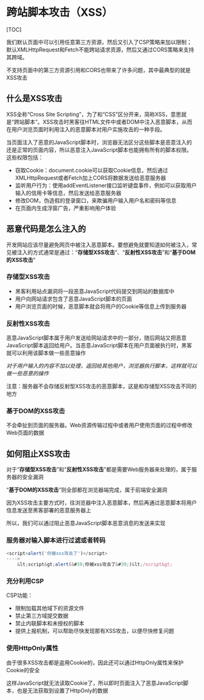# 跨站脚本攻击（XSS）

[TOC]

我们默认页面中可以引用任意第三方资源，然后又引入了CSP策略来加以限制；默认XMLHttpRequest和Fetch不能跨站请求资源，然后又通过CORS策略来支持其跨域。

不支持页面中的第三方资源引用和CORS也带来了许多问题，其中最典型的就是XSS攻击

## 什么是XSS攻击

XSS全称“Cross Site Scripting”，为了和“CSS”区分开来，简称XSS，意思就是“跨站脚本”。XSS攻击时黑客往HTML文件中或者DOM中注入恶意脚本，从而在用户浏览页面时利用注入的恶意脚本对用户实施攻击的一种手段。

当页面注入了恶意的JavaScript脚本时，浏览器无法区分这些脚本是恶意注入的还是正常的页面内容，所以恶意注入JavaScript脚本也能拥有所有的脚本权限。这些权限包括：

- 窃取Cookie：document.cookie可以获取Cookie信息，然后通过XMLHttpRequest或者Fetch加上CORS将数据发送给恶意服务器
- 监听用户行为：使用addEventListener接口监听键盘事件，例如可以获取用户输入的信用卡等信息，然后发送给恶意服务器
- 修改DOM，伪造假的登录窗口，来欺骗用户输入用户名和密码等信息
- 在页面内生成浮窗广告，严重影响用户体验

## 恶意代码是怎么注入的

开发网站应该尽量避免网页中被注入恶意脚本。要想避免就要知道如何被注入，常见被注入的方式通常是通过：“**存储型XSS攻击**”、“**反射性XSS攻击**”和“**基于DOM的XSS攻击**”

### 存储型XSS攻击

- 黑客利用站点漏洞将一段恶意JavaScript代码提交到网站的数据库中
- 用户向网站请求包含了恶意JavaScript脚本的页面
- 用户浏览页面的时候，恶意脚本就会将用户的Cookie等信息上传到服务器

### 反射性XSS攻击

恶意JavaScript脚本属于用户发送给网站请求中的一部分，随后网站又把恶意JavaScript脚本返回给用户。当恶意JavaScript脚本在用户页面被执行时，黑客就可以利用该脚本做一些恶意操作

*对于用户输入的内容不加以处理，返回给其他用户，浏览器执行脚本，这样就可以做一些恶意的操作*

注意：服务器不会存储反射型XSS攻击的恶意脚本，这是和存储型XSS攻击不同的地方

### 基于DOM的XSS攻击

不会牵扯到页面的服务器。Web资源传输过程中或者用户使用页面的过程中修改Web页面的数据

## 如何阻止XSS攻击

对于“**存储型XSS攻击**”和“**反射性XSS攻击**”都是需要Web服务器来处理的，属于服务器的安全漏洞

“**基于DOM的XSS攻击**”则全部都在浏览器端完成，属于前端安全漏洞

因为XSS攻击主要方式时，往浏览器中注入恶意脚本，然后再通过恶意脚本将用户信息发送至黑客部署的恶意服务器上

所以，我们可以通过阻止恶意JavaScript脚本恶意消息的发送来实现

### 服务器对输入脚本进行过滤或者转码

```js
<script>alert('你被xss攻击了')</script>
---->
    &lt;script&gt;alert(&#39;你被xss攻击了&#39;)&lt;/script&gt;
```

### 充分利用CSP

CSP功能：

- 限制加载其他域下的资源文件
- 禁止第三方域提交数据
- 禁止内联脚本和未授权的脚本
- 提供上报机制，可以帮助尽快发现那有XSS攻击，以便尽快修复问题

### 使用HttpOnly属性

由于很多XSS攻击都是盗用Cookie的，因此还可以通过HttpOnly属性来保护Cookie的安全

这样JavaScript就无法读取Cookie了，所以即时页面注入了恶意JavaScript脚本，也是无法获取到设置了HttpOnly的数据